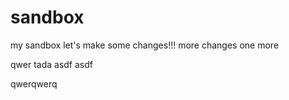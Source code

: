 # sandbox
my sandbox
let's make some changes!!!
more changes
one more


qwer
tada
asdf
asdf

qwerqwerq
